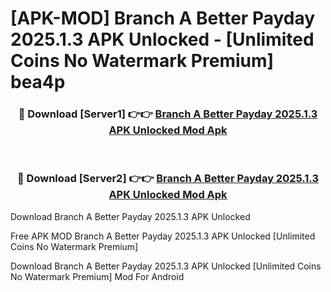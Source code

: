 # [APK-MOD] Branch  A Better Payday 2025.1.3 APK Unlocked - [Unlimited Coins No Watermark Premium] bea4p



<div align="center">
<h3>🔴 Download [Server1] 👉👉 <a href="https://momento.my/?title=Branch__A_Better_Payday_2025.1.3_APK_Unlocked">Branch  A Better Payday 2025.1.3 APK Unlocked Mod Apk</a></h3><br>

<h3>🔴 Download [Server2] 👉👉 <a href="https://momento.my/?title=Branch__A_Better_Payday_2025.1.3_APK_Unlocked">Branch  A Better Payday 2025.1.3 APK Unlocked Mod Apk</a></h3>
</div>



Download Branch  A Better Payday 2025.1.3 APK Unlocked 

Free APK MOD Branch  A Better Payday 2025.1.3 APK Unlocked [Unlimited Coins No Watermark Premium]

Download Branch  A Better Payday 2025.1.3 APK Unlocked [Unlimited Coins No Watermark Premium] Mod For Android
